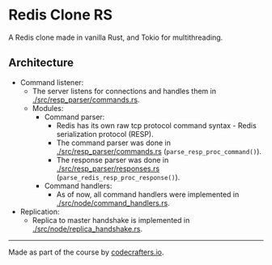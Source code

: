 # Redis Clone RS

A Redis clone made in vanilla Rust, and Tokio for multithreading.

## Architecture
- Command listener:
    - The server listens for connections and handles them in [./src/resp_parser/commands.rs](./src/node/command_listener.rs).
    - Modules:
        - Command parser:
          - Redis has its own raw tcp protocol command syntax - Redis serialization protocol (RESP).
          - The command parser was done in [./src/resp_parser/commands.rs](./src/resp_parser/commands.rs) (`parse_resp_proc_command()`).
          - The response parser was done in [./src/resp_parser/responses.rs](./src/resp_parser/responses.rs) (`parse_redis_resp_proc_response()`).
        - Command handlers:
          - As of now, all command handlers were implemented in [./src/node/command_handlers.rs](./src/node/command_handlers.rs).
- Replication:
  - Replica to master handshake is implemented in [./src/node/replica_handshake.rs](./src/node/replica_handshake.rs).

---

Made as part of the course by [codecrafters.io](https://app.codecrafters.io/r/joyous-spider-579889).
